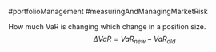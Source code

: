 #portfolioManagement #measuringAndManagingMarketRisk 

How much VaR is changing which change in a position size. 
$$
\Delta VaR = VaR_{new} - VaR_{old}
$$
